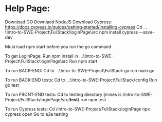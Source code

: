 # Help Page: 
Download GO
Downlaod NodeJS
Download Cypress: https://docs.cypress.io/guides/getting-started/installing-cypress 
	Cd …\Intro-to-SWE-Project\FullStack\loginPage\src
npm install cypress --save-dev

Must load npm start before you run the go command 

To get LoginPage: 
Run npm install in …\Intro-to-SWE-Project\FullStack\loginPage\src
Run npm start

To run BACK-END: 
Cd to …\Intro-to-SWE-Project\FullStack
go run main.go 

To run BACK-END tests:
Cd to …\Intro-to-SWE-Project\FullStack\config
Run go test

To run FRONT-END tests: 
Cd to testing directory (mines is /Intro-to-SWE-Project/FullStack/loginPage/src/__test__)
run npm test

To run Cypress tests: 
Cd /Intro-to-SWE-Project/FullStack/loginPage
npx cypress open
Go to e2e testing

